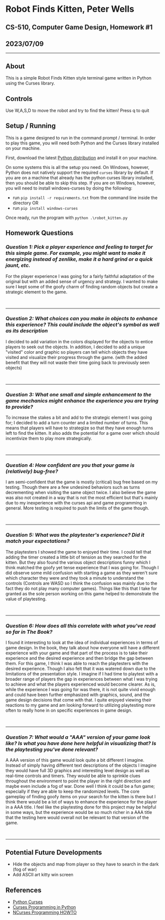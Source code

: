 # Robot Finds Kitten, Peter Wells

## CS-510, Computer Game Design, Homework #1

## 2023/07/09

---

## About

This is a simple Robot Finds Kitten style terminal game written in Python using the Curses library.

## Controls

Use W,A,S,D to move the robot and try to find the kitten! Press q to quit

## Setup / Running

This is a game designed to run in the command prompt / terminal. In order to play this game, you will need both Python and the Curses library installed on your machine.

First, download the latest [Python distribution](https://www.python.org/downloads/) and install it on your machine.

On some systems this is all the setup you need. On Windows, however, Python does not natively support the required `curses` library by default. If you are on a machine that already has the python curses library installed, then you should be able to skip this step. If you are on Windows, however, you will need to install windows-curses by doing the following:

- run `pip install -r requirements.txt` from the command line inside the directory OR
- run `pip install windows-curses`

Once ready, run the program with `python .\robot_kitten.py`

## Homework Questions

### ***Question 1: Pick a player experience and feeling to target for this simple game. For example, you might want to make it energizing instead of zenlike, make it a hard grind or a quick jaunt, etc.***

For the player experience I was going for a fairly faithful adaptation of the original but with an added sense of urgency and strategy. I wanted to make sure I kept some of the goofy charm of finding random objects but create a strategic element to the game.

<br>

---

### ***Question 2: What choices can you make in objects to enhance this experience? This could include the object's symbol as well as its description***

I decided to add variation in the colors displayed for the objects to entice players to seek out the objects. In addition, I decided to add a unique "visited" color and graphic so players can tell which objects they have visited and visualize their progress through the game. (with the added benefit that they will not waste their time going back to previously seen objects)

<br>

---

### ***Question 3: What one small and simple enhancement to the game mechanics might enhance the experience you are trying to provide?***

To increase the stakes a bit and add to the strategic element I was going for; I decided to add a turn counter and a limited number of turns. This means that players will have to strategize so that they have enough turns left to find the kitten. It also adds the potential for a game over which should incentivize them to play more strategically.

<br>

---

### ***Question 4: How confident are you that your game is (relatively) bug-free?***

I am semi-confident that the game is mostly (critical) bug free based on my testing. Though there are a few undesired behaviors such as turns decrementing when visiting the same object twice. I also believe the game was also not created in a way that is not the most efficient but that's mainly due to my inexperience with the curses api and game programming in general. More testing is required to push the limits of the game though.

<br>

---

### ***Question 5: What was the playtester's experience? Did it match your expectations?***

The playtesters I showed the game to enjoyed their time. I could tell that adding the timer created a little bit of tension as they searched for the kitten. But they also found the various object descriptions funny which I think matched the goofy yet tense experience that I was going for. Though I did observe some mild confusion with starting a game as they weren't sure which character they were and they took a minute to understand the controls (Controls are WASD so I think the confusion was mainly due to the fact they do not play many computer games). Things like this that I take for granted as the sole person working on this game helped to demonstrate the value of playtesting.

<br>

---

### ***Question 6: How does all this correlate with what you've read so far in The Book?***

I found it interesting to look at the idea of individual experiences in terms of game design. In the book, they talk about how everyone will have a different experience with your game and that part of the process is to take their experience and the desired experience and then bridge the gap between them. For this game, I think I was able to reach the playtesters with the desired experience. Though I also felt that it was watered down due to the limitations of the presentation style. I imagine if I had time to playtest with a broader range of players the gap in experiences between what I was trying to achieve and what the players experienced would become clearer. As is, while the experience I was going for was there, it is not quite vivid enough and could have been further emphasized with graphics, sound, and the game design decisions that come with that. I quite enjoyed viewing their reactions to my game and am looking forward to utilizing playtesting more often to really hone in on specific experiences in game design.

<br>

---

### ***Question 7: What would a "AAA" version of your game look like? Is what you have done here helpful in visualizing that? Is the playtesting you've done relevant?***

A AAA version of this game would look quite a bit different I imagine. Instead of simply having different text descriptions of the objects I imagine they would have full 3D graphics and interesting level design as well as real-time controls and timers. They would be able to sprinkle clues throughout the environment to point the player in the right direction and maybe even include a fog of war. Done well I think it could be a fun game; especially if they are able to keep the randomized levels. The core gameplay of finding goofy items on your search for the kitten is there but I think there would be a lot of ways to enhance the experience for the player in a AAA title. I feel like the playtesting done for this project may be helpful in some ways, but the experience would be so much richer in a AAA title that the testing here would overall not be relevant to that version of the game.

<br>

---

## Potential Future Developments

- Hide the objects and map from player so they have to search in the dark (fog of war)
- Add ASCII art kitty win screen


## References

- [Python Curses](https://docs.python.org/3/howto/curses.html)
- [Curses Programming in Python](https://www.devdungeon.com/content/curses-programming-python)
- [NCurses Programming HOWTO](http://www.ibiblio.org/pub/Linux/docs/HOWTO/other-formats/html_single/NCURSES-Programming-HOWTO.html#WHATIS)
